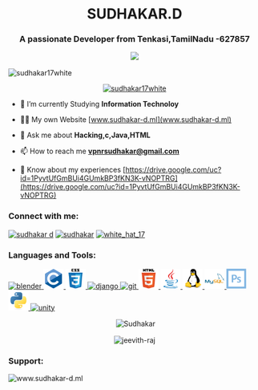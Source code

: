 <h1 align="center">SUDHAKAR.D</h1>
<h3 align="center">A passionate Developer from Tenkasi,TamilNadu -627857</h3>

<p align="center"><img src="https://www.google.com/url?sa=i&url=https%3A%2F%2Fblog.arnabghosh.me%2Fadd-github-dark-snake-animation-readme&psig=AOvVaw3jwcapzv4qlNd-y6Rd67Ck&ust=1668352482053000&source=images&cd=vfe&ved=0CBAQjRxqFwoTCIj5gsT3qPsCFQAAAAAdAAAAABAT"></p>

<p align="left"> <img src="https://komarev.com/ghpvc/?username=sudhakar17white&label=Profile%20views&color=0e75b6&style=flat" alt="sudhakar17white" /> </p>

<p align="center"> <a href="https://github.com/ryo-ma/github-profile-trophy"><img src="https://github-profile-trophy.vercel.app/?username=sudhakar17white" alt="sudhakar17white" /></a> </p>

- 🌱 I’m currently Studying **Information Technoloy**

- 👨‍💻 My own Website [www.sudhakar-d.ml](www.sudhakar-d.ml)

- 💬 Ask me about **Hacking,c,Java,HTML**

- 📫 How to reach me **vpnrsudhakar@gmail.com**

- 📄 Know about my experiences [https://drive.google.com/uc?id=1PyvtUfGmBUi4GUmkBP3fKN3K-vNOPTRG](https://drive.google.com/uc?id=1PyvtUfGmBUi4GUmkBP3fKN3K-vNOPTRG)

<h3 align="left">Connect with me:</h3>
<p align="left">
<a href="https://www.linkedin.com/in/sudhakar-d-90ba1a22b/" target="blank"><img align="center" src="https://raw.githubusercontent.com/rahuldkjain/github-profile-readme-generator/master/src/images/icons/Social/linked-in-alt.svg" alt="sudhakar d" height="30" width="40" /></a>
<a href="https://m.facebook.com/profile.php?eav=AfbkfJXP7ji80yE7IB7-mUDBx1dyYZwvNq4ZukqGFB2DBJRteL4xp-Q7n5VhoWd_hBo&paipv=0&_rdr" target="blank"><img align="center" src="https://raw.githubusercontent.com/rahuldkjain/github-profile-readme-generator/master/src/images/icons/Social/facebook.svg" alt="sudhakar" height="30" width="40" /></a>
<a href="https://www.instagram.com/white_hat_17/" target="blank"><img align="center" src="https://raw.githubusercontent.com/rahuldkjain/github-profile-readme-generator/master/src/images/icons/Social/instagram.svg" alt="white_hat_17" height="30" width="40" /></a>
</p>

<h3 align="left">Languages and Tools:</h3>
 <a href="https://www.blender.org/" target="_blank" rel="noreferrer"> <img src="https://download.blender.org/branding/community/blender_community_badge_white.svg" alt="blender" width="40" height="40"/> </a> <a href="https://www.cprogramming.com/" target="_blank" rel="noreferrer"> <img src="https://raw.githubusercontent.com/devicons/devicon/master/icons/c/c-original.svg" alt="c" width="40" height="40"/> </a> <a href="https://www.w3schools.com/css/" target="_blank" rel="noreferrer"> <img src="https://raw.githubusercontent.com/devicons/devicon/master/icons/css3/css3-original-wordmark.svg" alt="css3" width="40" height="40"/> </a> <a href="https://www.djangoproject.com/" target="_blank" rel="noreferrer"> <img src="https://cdn.worldvectorlogo.com/logos/django.svg" alt="django" width="40" height="40"/> </a> <a href="https://git-scm.com/" target="_blank" rel="noreferrer"> <img src="https://www.vectorlogo.zone/logos/git-scm/git-scm-icon.svg" alt="git" width="40" height="40"/> </a> <a href="https://www.w3.org/html/" target="_blank" rel="noreferrer"> <img src="https://raw.githubusercontent.com/devicons/devicon/master/icons/html5/html5-original-wordmark.svg" alt="html5" width="40" height="40"/> </a> <a href="https://www.java.com" target="_blank" rel="noreferrer"> <img src="https://raw.githubusercontent.com/devicons/devicon/master/icons/java/java-original.svg" alt="java" width="40" height="40"/> </a>  <a href="https://www.linux.org/" target="_blank" rel="noreferrer"> <img src="https://raw.githubusercontent.com/devicons/devicon/master/icons/linux/linux-original.svg" alt="linux" width="40" height="40"/> </a> <a href="https://www.mysql.com/" target="_blank" rel="noreferrer"> <img src="https://raw.githubusercontent.com/devicons/devicon/master/icons/mysql/mysql-original-wordmark.svg" alt="mysql" width="40" height="40"/> </a> <a href="https://www.photoshop.com/en" target="_blank" rel="noreferrer"> <img src="https://raw.githubusercontent.com/devicons/devicon/master/icons/photoshop/photoshop-line.svg" alt="photoshop" width="40" height="40"/> </a> <a href="https://www.python.org" target="_blank" rel="noreferrer"> <img src="https://raw.githubusercontent.com/devicons/devicon/master/icons/python/python-original.svg" alt="python" width="40" height="40"/> </a> <a href="https://unity.com/" target="_blank" rel="noreferrer"> <img src="https://www.vectorlogo.zone/logos/unity3d/unity3d-icon.svg" alt="unity" width="40" height="40"/> </a> </p>


<p align="center">&nbsp;<img align="center" src="https://github-readme-stats.vercel.app/api?username=sudhakar17White&show_icons=true&locale=en" alt="Sudhakar" /></p>

<p align="center"><img align="center" src="https://github-readme-streak-stats.herokuapp.com/?user=sudhakar17White&" alt="jeevith-raj" /></p>


<h3 align="left">Support:</h3>
<p><a href="www.sudhakar-d.ml"> <img align="left" src="https://cdn.buymeacoffee.com/buttons/v2/default-yellow.png" height="50" width="210" alt="www.sudhakar-d.ml" /></a></p><br><br>


